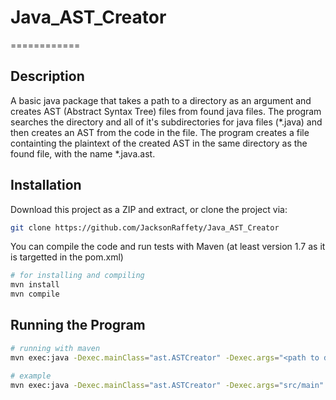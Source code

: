 # Java_AST_Creator

============

Description
----------
A basic java package that takes a path to a directory as an argument and creates AST (Abstract Syntax Tree) files from found java files.
The program searches the directory and all of it's subdirectories for java files (*.java) and then creates an AST from the code in the file.
The program creates a file containting the plaintext of the created AST in the same directory as the found file, with the name *.java.ast.

Installation
--------------
Download this project as a ZIP and extract, or clone the project via:
```bash
git clone https://github.com/JacksonRaffety/Java_AST_Creator
```

You can compile the code and run tests with Maven (at least version 1.7 as it is targetted in the pom.xml)
```bash
# for installing and compiling
mvn install
mvn compile
```

Running the Program
----------------------

```bash
# running with maven
mvn exec:java -Dexec.mainClass="ast.ASTCreator" -Dexec.args="<path to directory here>"

# example
mvn exec:java -Dexec.mainClass="ast.ASTCreator" -Dexec.args="src/main"
```
